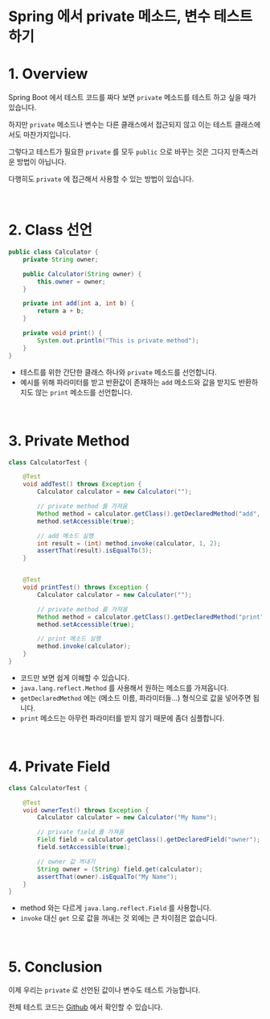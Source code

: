 # Spring 에서 private 메소드, 변수 테스트하기

# 1. Overview

Spring Boot 에서 테스트 코드를 짜다 보면 `private` 메소드를 테스트 하고 싶을 때가 있습니다.

하지만 `private` 메소드나 변수는 다른 클래스에서 접근되지 않고 이는 테스트 클래스에서도 마찬가지입니다.

그렇다고 테스트가 필요한 `private` 를 모두 `public` 으로 바꾸는 것은 그다지 만족스러운 방법이 아닙니다.

다행히도 `private` 에 접근해서 사용할 수 있는 방법이 있습니다.

<br>

# 2. Class 선언

```java
public class Calculator {
    private String owner;

    public Calculator(String owner) {
        this.owner = owner;
    }

    private int add(int a, int b) {
        return a + b;
    }

    private void print() {
        System.out.println("This is private method");
    }
}
```

- 테스트를 위한 간단한 클래스 하나와 `private` 메소드를 선언합니다.
- 예시를 위해 파라미터를 받고 반환값이 존재하는 `add` 메소드와 값을 받지도 반환하지도 않는 `print` 메소드를 선언합니다.

<br>

# 3. Private Method

```java
class CalculatorTest {

    @Test
    void addTest() throws Exception {
        Calculator calculator = new Calculator("");

        // private method 를 가져옴
        Method method = calculator.getClass().getDeclaredMethod("add", int.class, int.class);
        method.setAccessible(true);

        // add 메소드 실행
        int result = (int) method.invoke(calculator, 1, 2);
        assertThat(result).isEqualTo(3);
    }


    @Test
    void printTest() throws Exception {
        Calculator calculator = new Calculator("");

        // private method 를 가져옴
        Method method = calculator.getClass().getDeclaredMethod("print");
        method.setAccessible(true);

        // print 메소드 실행
        method.invoke(calculator);
    }
}
```

- 코드만 보면 쉽게 이해할 수 있습니다.
- `java.lang.reflect.Method` 를 사용해서 원하는 메소드를 가져옵니다.
- `getDeclaredMethod` 에는 (메소드 이름, 파라미터들...) 형식으로 값을 넣어주면 됩니다.
- `print` 메소드는 아무런 파라미터를 받지 않기 때문에 좀더 심플합니다.

<br>

# 4. Private Field

```java
class CalculatorTest {

    @Test
    void ownerTest() throws Exception {
        Calculator calculator = new Calculator("My Name");

        // private field 를 가져옴
        Field field = calculator.getClass().getDeclaredField("owner");
        field.setAccessible(true);

        // owner 값 꺼내기
        String owner = (String) field.get(calculator);
        assertThat(owner).isEqualTo("My Name");
    }
}
```

- method 와는 다르게 `java.lang.reflect.Field` 를 사용합니다.
- `invoke` 대신 `get` 으로 값을 꺼내는 것 외에는 큰 차이점은 없습니다.

<br>

# 5. Conclusion

이제 우리는 `private` 로 선언된 값이나 변수도 테스트 가능합니다.

전체 테스트 코드는 [Github](https://github.com/ParkJiwoon/practice-codes/blob/master/spring-test/src/test/java/com/practice/springtest/privat/CalculatorTest.java) 에서 확인할 수 있습니다.